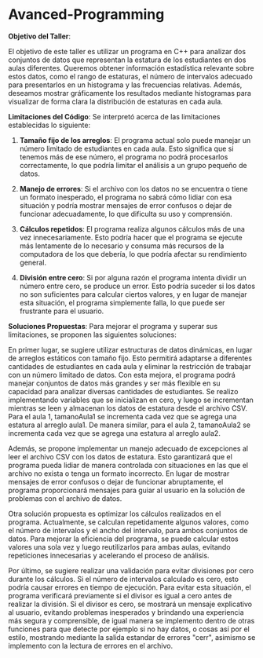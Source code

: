 # Avanced-Programming
**Objetivo del Taller**:

El objetivo de este taller es utilizar un programa en C++ para analizar dos conjuntos de datos que representan la estatura de los estudiantes en dos aulas diferentes. Queremos obtener información estadística relevante sobre estos datos, como el rango de estaturas, el número de intervalos adecuado para presentarlos en un histograma y las frecuencias relativas. Además, deseamos mostrar gráficamente los resultados mediante histogramas para visualizar de forma clara la distribución de estaturas en cada aula.

**Limitaciones del Código**:
Se interpretó acerca de las limitaciones establecidas lo siguiente:

1. **Tamaño fijo de los arreglos**: El programa actual solo puede manejar un número limitado de estudiantes en cada aula. Esto significa que si tenemos más de ese número, el programa no podrá procesarlos correctamente, lo que podría limitar el análisis a un grupo pequeño de datos.

2. **Manejo de errores**: Si el archivo con los datos no se encuentra o tiene un formato inesperado, el programa no sabrá cómo lidiar con esa situación y podría mostrar mensajes de error confusos o dejar de funcionar adecuadamente, lo que dificulta su uso y comprensión.

3. **Cálculos repetidos**: El programa realiza algunos cálculos más de una vez innecesariamente. Esto podría hacer que el programa se ejecute más lentamente de lo necesario y consuma más recursos de la computadora de los que debería, lo que podría afectar su rendimiento general.

4. **División entre cero**: Si por alguna razón el programa intenta dividir un número entre cero, se produce un error. Esto podría suceder si los datos no son suficientes para calcular ciertos valores, y en lugar de manejar esta situación, el programa simplemente falla, lo que puede ser frustrante para el usuario.

**Soluciones Propuestas**:
Para mejorar el programa y superar sus limitaciones, se proponen las siguientes soluciones:

En primer lugar, se sugiere utilizar estructuras de datos dinámicas, en lugar de arreglos estáticos con tamaño fijo. Esto permitirá adaptarse a diferentes cantidades de estudiantes en cada aula y eliminar la restricción de trabajar con un número limitado de datos. Con esta mejora, el programa podrá manejar conjuntos de datos más grandes y ser más flexible en su capacidad para analizar diversas cantidades de estudiantes. Se realizo implementando variables que se inicializan en cero, y luego se incrementan mientras se leen y almacenan los datos de estatura desde el archivo CSV. Para el aula 1, tamanoAula1 se incrementa cada vez que se agrega una estatura al arreglo aula1. De manera similar, para el aula 2, tamanoAula2 se incrementa cada vez que se agrega una estatura al arreglo aula2.

Además, se propone implementar un manejo adecuado de excepciones al leer el archivo CSV con los datos de estatura. Esto garantizará que el programa pueda lidiar de manera controlada con situaciones en las que el archivo no exista o tenga un formato incorrecto. En lugar de mostrar mensajes de error confusos o dejar de funcionar abruptamente, el programa proporcionará mensajes para guiar al usuario en la solución de problemas con el archivo de datos.

Otra solución propuesta es optimizar los cálculos realizados en el programa. Actualmente, se calculan repetidamente algunos valores, como el número de intervalos y el ancho del intervalo, para ambos conjuntos de datos. Para mejorar la eficiencia del programa, se puede calcular estos valores una sola vez y luego reutilizarlos para ambas aulas, evitando repeticiones innecesarias y acelerando el proceso de análisis.

Por último, se sugiere realizar una validación para evitar divisiones por cero durante los cálculos. Si el número de intervalos calculado es cero, esto podría causar errores en tiempo de ejecución. Para evitar esta situación, el programa verificará previamente si el divisor es igual a cero antes de realizar la división. Si el divisor es cero, se mostrará un mensaje explicativo al usuario, evitando problemas inesperados y brindando una experiencia más segura y comprensible, de igual manera se implemento dentro de otras funciones para que detecte por ejemplo si no hay datos, o cosas así por el estilo, mostrando mediante la salida estandar de errores "cerr", asimismo se implemento con la lectura de errores en el archivo.
